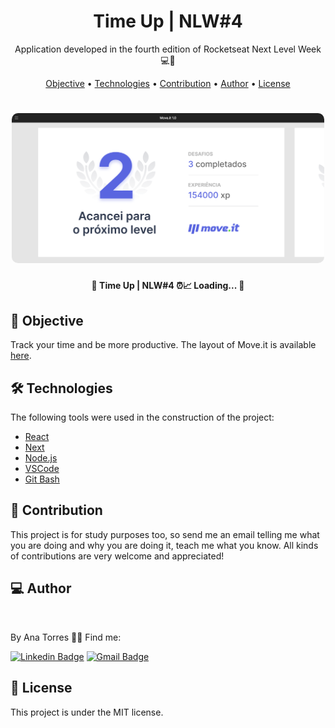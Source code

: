 <h1 align="center">
    Time Up | NLW#4
</h1>
<p align="center"> Application developed in the fourth edition of Rocketseat Next Level Week 💻🚀 </p>

<p align="center">
 <a href="#objective">Objective</a> •
 <a href="#technologies">Technologies</a> • 
 <a href="#contribution">Contribution</a> • 
 <a href="#author">Author</a> • 
 <a href="#license">License</a>
</p>

<h1 align="center">
  <img width="500" style="border-radius: 10px" height="auto" alt="MoveIt" title="#MoveIt" src="public/assets/design.png" />
</h1>

<h4 align="center"> 
	🚧 Time Up | NLW#4 ⏰📈 Loading...  🚧
</h4>

<h2 id="objective" > 🎯 Objective </h2>

Track your time and be more productive. The layout of Move.it is available <a href="https://www.figma.com/file/ge20pu3ofMOKoliUyKx1Nl/?viewer=1&node-id=">here</a>.

<h2 id="technologies"> 🛠 Technologies </h2>

The following tools were used in the construction of the project:

- [React](https://reactjs.org)
- [Next](https://nextjs.org)
- [Node.js](https://nodejs.org/en/)
- [VSCode](https://code.visualstudio.com)
- [Git Bash](https://gitforwindows.org/)

<h2 id="contribution"> 🤝 Contribution </h2>

This project is for study purposes too, so send me an email telling me what you are doing and why you are doing it, teach me what you know. All kinds of contributions are very welcome and appreciated!

<h2 id="author"> 💻 Author </h2>

<img style="border-radius: 50%;" src="https://avatars3.githubusercontent.com/u/71350840?s=400&u=02afaa6318aee076b5e3a398e531296a7fb30dc0&v=4" width="100px;" alt=""/>

By Ana Torres 👋🏽 Find me:

[![Linkedin Badge](https://img.shields.io/badge/-anabrtorres-blue?style=flat-square&logo=Linkedin&logoColor=white&link=https://www.linkedin.com/in/anabrtorres/)](https://www.linkedin.com/in/anabrtorres/)
[![Gmail Badge](https://img.shields.io/badge/-anabrtorres19@gmail.com-c14438?style=flat-square&logo=Gmail&logoColor=white&link=mailto:anabrtorres19@gmail.com)](mailto:anabrtorres19@gmail.com)

<h2 id="license"> 📝 License </h2>

This project is under the MIT license.
